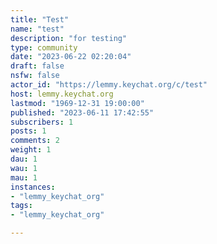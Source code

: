 ```yaml
---
title: "Test" 
name: "test"
description: "for testing"
type: community
date: "2023-06-22 02:20:04"
draft: false
nsfw: false
actor_id: "https://lemmy.keychat.org/c/test"
host: lemmy.keychat.org
lastmod: "1969-12-31 19:00:00"
published: "2023-06-11 17:42:55"
subscribers: 1
posts: 1
comments: 2
weight: 1
dau: 1
wau: 1
mau: 1
instances:
- "lemmy_keychat_org"
tags: 
- "lemmy_keychat_org"

---
```

